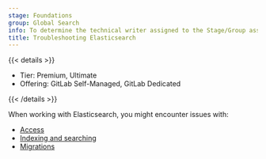 ```yaml
---
stage: Foundations
group: Global Search
info: To determine the technical writer assigned to the Stage/Group associated with this page, see https://handbook.gitlab.com/handbook/product/ux/technical-writing/#assignments
title: Troubleshooting Elasticsearch
---
```


{{< details >}}

- Tier: Premium, Ultimate
- Offering: GitLab Self-Managed, GitLab Dedicated

{{< /details >}}

When working with Elasticsearch, you might encounter issues with:

- [Access](access.md)
- [Indexing and searching](indexing.md)
- [Migrations](migrations.md)
